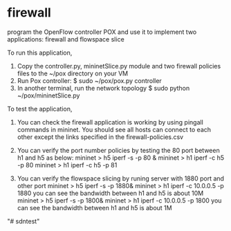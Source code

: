 # firewall
program the OpenFlow controller POX and use it to  implement two applications: firewall and flowspace slice

To run this application,
1. Copy the controller.py, mininetSlice.py module and two firewall policies files to the ~/pox directory on your VM
2. Run Pox controller:
	$ sudo ~/pox/pox.py controller
3. In another terminal, run the network topology
	$ sudo python ~/pox/mininetSlice.py

To test the application,
1. You can check the firewall application is working by using pingall commands in mininet.
You should see all hosts can connect to each other except the links specified in the firewall-policies.csv

2. You can verify the port number policies by testing the 80 port between h1 and h5 as below:
	mininet > h5 iperf -s -p 80 &
	mininet > h1 iperf -c h5 -p 80
	mininet > h1 iperf -c h5 -p 81
	
3. You can verify the flowspace slicing by runing server with 1880 port and other port
    mininet > h5 iperf -s -p 1880&
    mininet > h1 iperf -c 10.0.0.5 -p 1880
    you can see the bandwidth between h1 and h5 is about 10M
    mininet > h5 iperf -s -p 1800&
    mininet > h1 iperf -c 10.0.0.5 -p 1800
    you can see the bandwidth between h1 and h5 is about 1M


"# sdntest" 
